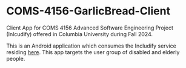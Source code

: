 # COMS-4156-GarlicBread-Client
Client App for COMS 4156 Advanced Software Engineering Project (Inlcudify) offered in Columbia University during Fall 2024.

This is an Android application which consumes the Includify service residing [here](https://github.com/Aditi-Chowdhuri/COMSW4156-GarlicBread).
This app targets the user group of disabled and elderly people.